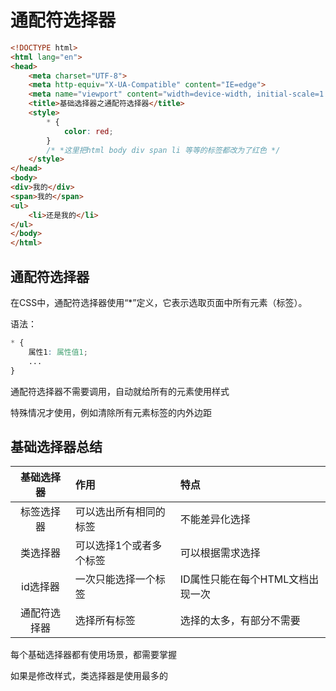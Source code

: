 # 通配符选择器
```html
<!DOCTYPE html>
<html lang="en">
<head>
    <meta charset="UTF-8">
    <meta http-equiv="X-UA-Compatible" content="IE=edge">
    <meta name="viewport" content="width=device-width, initial-scale=1.0">
    <title>基础选择器之通配符选择器</title>
    <style>
        * {
            color: red;
        }
        /* *这里把html body div span li 等等的标签都改为了红色 */
    </style>
</head>
<body>
<div>我的</div>
<span>我的</span>
<ul>
    <li>还是我的</li>
</ul>
</body>
</html>

```

## 通配符选择器
在CSS中，通配符选择器使用“*”定义，它表示选取页面中所有元素（标签）。

语法：

```CSS
* {
    属性1: 属性值1;
    ...
}
```

通配符选择器不需要调用，自动就给所有的元素使用样式

特殊情况才使用，例如清除所有元素标签的内外边距

## 基础选择器总结

| 基础选择器  | 作用           | 特点                  |
|:------:|:-------------|:--------------------|
| 标签选择器  | 可以选出所有相同的标签  | 不能差异化选择             |
|  类选择器  | 可以选择1个或者多个标签 | 可以根据需求选择            |
| id选择器  | 一次只能选择一个标签   | ID属性只能在每个HTML文档出现一次 |
| 通配符选择器 | 选择所有标签       | 选择的太多，有部分不需要        |


每个基础选择器都有使用场景，都需要掌握

如果是修改样式，类选择器是使用最多的

